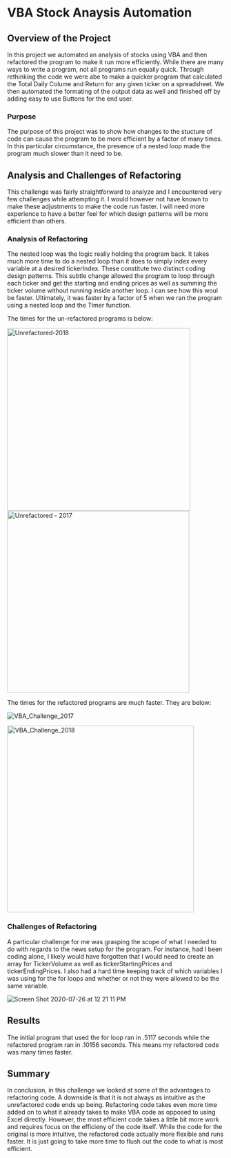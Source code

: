 # VBA Stock Anaysis Automation

## Overview of the Project
In this project we automated an analysis of stocks using VBA and then refactored the program to make it run more efficiently. While there are many ways to write a program, not all programs run equally quick. Through rethinking the code we were abe to make a quicker program that calculated the Total Daily Colume and Return for any given ticker on a spreadsheet. We then automated the formating of the output data as well and finished off by adding easy to use Buttons for the end user.

### Purpose
The purpose of this project was to show how changes to the stucture of code can cause the program to be more efficient by a factor of many times. In this particular circumstance, the presence of a nested loop made the program much slower than it need to be. 

## Analysis and Challenges of Refactoring
This challenge was fairly straightforward to analyze and I encountered very few challenges while attempting it. I would however not have known to make these adjustments to make the code run faster. I will need more experience to have a better feel for which design patterns will be more efficient than others.

### Analysis of Refactoring
The nested loop was the logic really holding the program back. It takes much more time to do a nested loop than it does to simply index every variable at a desired tickerIndex. These constitute two distinct coding design patterns. This subtle change allowed the program to loop through each ticker and get the starting and ending prices as well as summing the ticker volume without running inside another loop. I can see how this woul be faster. Ultimately, it was faster by a factor of 5 when we ran the program using a nested loop and the Timer function.

The times for the un-refactored programs is below:

<img width="424" alt="Unrefactored-2018 " src="https://user-images.githubusercontent.com/66881241/88507920-5bc47d00-cf92-11ea-9692-8cf50be02f50.png">

<img width="422" alt="Unrefactored - 2017" src="https://user-images.githubusercontent.com/66881241/88507952-726ad400-cf92-11ea-8245-a4984b068ada.png">

The times for the refactored programs are much faster. They are below:

![VBA_Challenge_2017](https://user-images.githubusercontent.com/66881241/88487480-3e63c480-cf3a-11ea-8fbd-523a55680cb8.png)

<img width="433" alt="VBA_Challenge_2018" src="https://user-images.githubusercontent.com/66881241/88487489-50456780-cf3a-11ea-9fcf-e94c108996ce.png">


### Challenges of Refactoring
A particular challenge for me was grasping the scope of what I needed to do with regards to the 
news setup for the program. For instance, had I been coding alone, I likely would have forgotten that I would need to create an array for TickerVolume as well as tickerStartingPrices and tickerEndingPrices. I also had a hard time keeping track of which variables I was using for the for loops and whether or not they were allowed to be the same variable.

![Screen Shot 2020-07-26 at 12 21 11 PM](https://user-images.githubusercontent.com/66881241/88487508-88e54100-cf3a-11ea-86d6-46d256470016.png)


## Results
The initial program that used the for loop ran in .5117 seconds while the refactored program ran in .10156 seconds. This means my refactored code was many times faster.

## Summary
In conclusion, in this challenge we looked at some of the advantages to refactoring code. A downside is that it is not always as intuitive as the unrefactored code ends up being. Refactoring code takes even more time added on to what it already takes to make VBA code as opposed to using Excel directly. However, the most efficient code takes a little bit more work and requires focus on the efficieny of the code itself. While the code for the original is more intuitive, the refactored code actually more flexible and runs faster. It is just going to take more time to flush out the code to what is most efficient.
